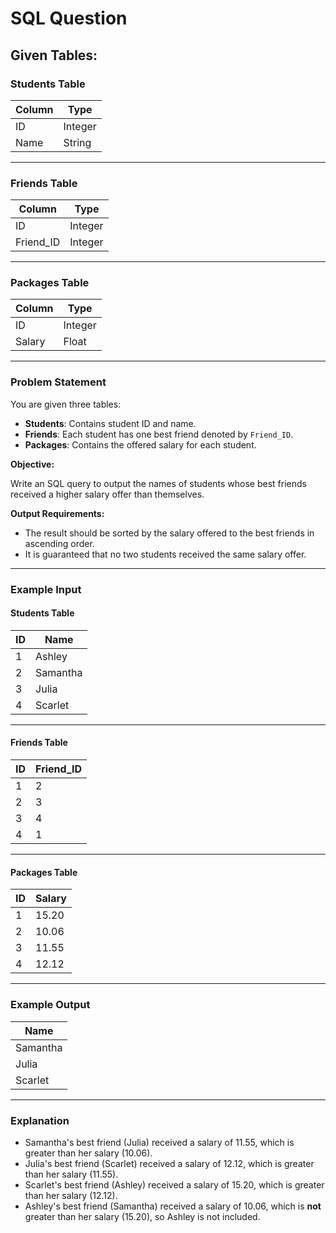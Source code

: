# SQL Question

## Given Tables:

### **Students Table**
| Column | Type   |
|--------|--------|
| ID     | Integer|
| Name   | String |

---

### **Friends Table**
| Column    | Type   |
|-----------|--------|
| ID        | Integer|
| Friend_ID | Integer|

---

### **Packages Table**
| Column | Type  |
|--------|-------|
| ID     | Integer|
| Salary | Float  |

---

### Problem Statement

You are given three tables:

- **Students**: Contains student ID and name.
- **Friends**: Each student has one best friend denoted by `Friend_ID`.
- **Packages**: Contains the offered salary for each student.

**Objective:**

Write an SQL query to output the names of students whose best friends received a higher salary offer than themselves.

**Output Requirements:**

- The result should be sorted by the salary offered to the best friends in ascending order.
- It is guaranteed that no two students received the same salary offer.

---

### Example Input

#### **Students Table**
| ID | Name     |
|----|----------|
| 1  | Ashley   |
| 2  | Samantha |
| 3  | Julia    |
| 4  | Scarlet  |

---

#### **Friends Table**
| ID | Friend_ID |
|----|-----------|
| 1  | 2         |
| 2  | 3         |
| 3  | 4         |
| 4  | 1         |

---

#### **Packages Table**
| ID | Salary |
|----|--------|
| 1  | 15.20  |
| 2  | 10.06  |
| 3  | 11.55  |
| 4  | 12.12  |

---

### Example Output

| Name     |
|----------|
| Samantha |
| Julia    |
| Scarlet  |

---

### Explanation

- Samantha's best friend (Julia) received a salary of 11.55, which is greater than her salary (10.06).
- Julia's best friend (Scarlet) received a salary of 12.12, which is greater than her salary (11.55).
- Scarlet's best friend (Ashley) received a salary of 15.20, which is greater than her salary (12.12).
- Ashley's best friend (Samantha) received a salary of 10.06, which is **not** greater than her salary (15.20), so Ashley is not included.